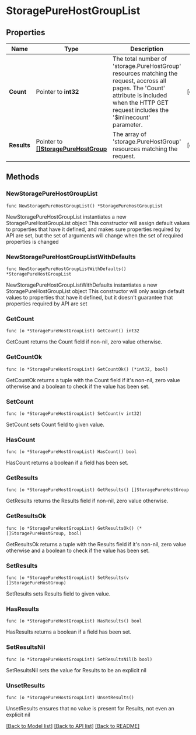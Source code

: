# StoragePureHostGroupList

## Properties

Name | Type | Description | Notes
------------ | ------------- | ------------- | -------------
**Count** | Pointer to **int32** | The total number of &#39;storage.PureHostGroup&#39; resources matching the request, accross all pages. The &#39;Count&#39; attribute is included when the HTTP GET request includes the &#39;$inlinecount&#39; parameter. | [optional] 
**Results** | Pointer to [**[]StoragePureHostGroup**](storage.PureHostGroup.md) | The array of &#39;storage.PureHostGroup&#39; resources matching the request. | [optional] 

## Methods

### NewStoragePureHostGroupList

`func NewStoragePureHostGroupList() *StoragePureHostGroupList`

NewStoragePureHostGroupList instantiates a new StoragePureHostGroupList object
This constructor will assign default values to properties that have it defined,
and makes sure properties required by API are set, but the set of arguments
will change when the set of required properties is changed

### NewStoragePureHostGroupListWithDefaults

`func NewStoragePureHostGroupListWithDefaults() *StoragePureHostGroupList`

NewStoragePureHostGroupListWithDefaults instantiates a new StoragePureHostGroupList object
This constructor will only assign default values to properties that have it defined,
but it doesn't guarantee that properties required by API are set

### GetCount

`func (o *StoragePureHostGroupList) GetCount() int32`

GetCount returns the Count field if non-nil, zero value otherwise.

### GetCountOk

`func (o *StoragePureHostGroupList) GetCountOk() (*int32, bool)`

GetCountOk returns a tuple with the Count field if it's non-nil, zero value otherwise
and a boolean to check if the value has been set.

### SetCount

`func (o *StoragePureHostGroupList) SetCount(v int32)`

SetCount sets Count field to given value.

### HasCount

`func (o *StoragePureHostGroupList) HasCount() bool`

HasCount returns a boolean if a field has been set.

### GetResults

`func (o *StoragePureHostGroupList) GetResults() []StoragePureHostGroup`

GetResults returns the Results field if non-nil, zero value otherwise.

### GetResultsOk

`func (o *StoragePureHostGroupList) GetResultsOk() (*[]StoragePureHostGroup, bool)`

GetResultsOk returns a tuple with the Results field if it's non-nil, zero value otherwise
and a boolean to check if the value has been set.

### SetResults

`func (o *StoragePureHostGroupList) SetResults(v []StoragePureHostGroup)`

SetResults sets Results field to given value.

### HasResults

`func (o *StoragePureHostGroupList) HasResults() bool`

HasResults returns a boolean if a field has been set.

### SetResultsNil

`func (o *StoragePureHostGroupList) SetResultsNil(b bool)`

 SetResultsNil sets the value for Results to be an explicit nil

### UnsetResults
`func (o *StoragePureHostGroupList) UnsetResults()`

UnsetResults ensures that no value is present for Results, not even an explicit nil

[[Back to Model list]](../README.md#documentation-for-models) [[Back to API list]](../README.md#documentation-for-api-endpoints) [[Back to README]](../README.md)


